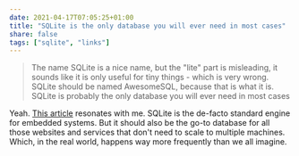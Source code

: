 ```yaml
---
date: 2021-04-17T07:05:25+01:00
title: "SQLite is the only database you will ever need in most cases"
share: false
tags: ["sqlite", "links"]
---
```

> The name SQLite is a nice name, but the "lite" part is misleading, it sounds
> like it is only useful for tiny things - which is very wrong. SQLite should
> be named AwesomeSQL, because that is what it is. SQLite is probably the only
> database you will ever need in most cases 

Yeah. [This article][1] resonates with me. SQLite is the de-facto standard
engine for embedded systems. But it should also be the go-to database for all
those websites and services that don't need to scale to multiple machines.
Which, in the real world, happens way more frequently than we all imagine.



 [1]: https://unixsheikh.com/articles/sqlite-the-only-database-you-will-ever-need-in-most-cases.html
 [rss]: https://nicolaiarocci.com/index.xml
 [tw]: http://twitter.com/nicolaiarocci
 [nl]: https://buttondown.email/nicolaiarocci
